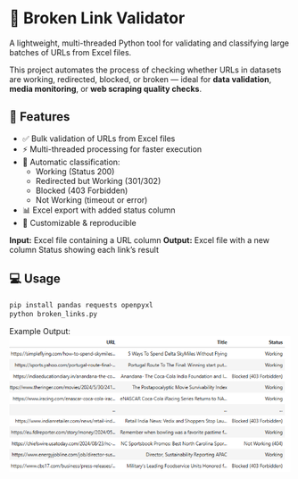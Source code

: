 # 🧩 Broken Link Validator

A lightweight, multi-threaded Python tool for validating and classifying large batches of URLs from Excel files.  

This project automates the process of checking whether URLs in datasets are working, redirected, blocked, or broken — ideal for **data validation**, **media monitoring**, or **web scraping quality checks**.  

## 🚀 Features
- ✅ Bulk validation of URLs from Excel files  
- ⚡ Multi-threaded processing for faster execution  
- 🧠 Automatic classification:  
  - Working (Status 200)  
  - Redirected but Working (301/302)  
  - Blocked (403 Forbidden)  
  - Not Working (timeout or error)  
- 📊 Excel export with added status column  
- 🧾 Customizable & reproducible  

**Input:** Excel file containing a URL column
**Output:** Excel file with a new column Status showing each link’s result

## 💻 Usage
```bash
pip install pandas requests openpyxl
python broken_links.py
```

Example Output:
![Broken Link Validator Output](images/broken_link_output.png)


